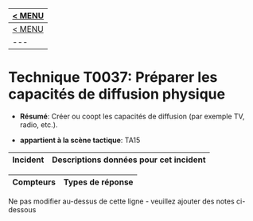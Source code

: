 |[< MENU](../README.md)|
|---|
|[< MENU](../../README.md)|
|---|
# Technique T0037: Préparer les capacités de diffusion physique

* **Résumé**: Créer ou coopt les capacités de diffusion (par exemple TV, radio, etc.).

* **appartient à la scène tactique**: TA15


|Incident |Descriptions données pour cet incident |
|-------- |-------------------- |



|Compteurs |Types de réponse |
|-------- |-------------- |


Ne pas modifier au-dessus de cette ligne - veuillez ajouter des notes ci-dessous